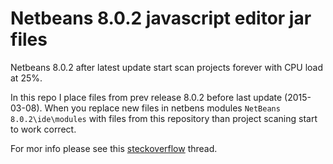 Netbeans 8.0.2 javascript editor jar files
==========================================

Netbeans 8.0.2 after latest update start scan projects forever with CPU load at 25%.

In this repo I place files from prev release 8.0.2 before last update (2015-03-08). When you replace new files in netbens modules ```NetBeans 8.0.2\ide\modules``` with files from this repository than project scaning start to work correct.

For mor info please see this [steckoverflow](http://stackoverflow.com/questions/28811246/netbeans-background-scanning-projects-takes-too-long) thread.
